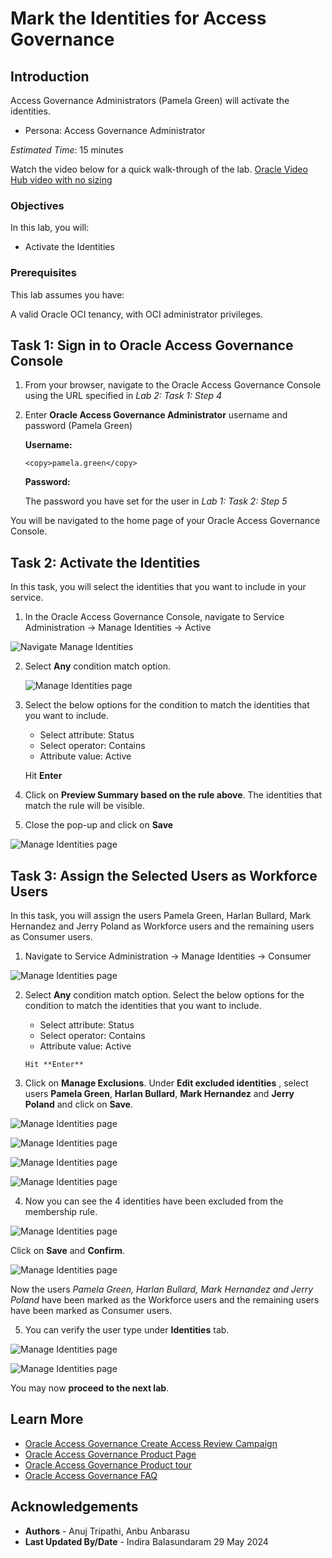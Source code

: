 # Mark the Identities for Access Governance

## Introduction

Access Governance Administrators (Pamela Green) will activate the identities.

* Persona: Access Governance Administrator

*Estimated Time*: 15 minutes

Watch the video below for a quick walk-through of the lab.
[Oracle Video Hub video with no sizing](videohub:1_ml4wxlqu)

### Objectives

In this lab, you will:

* Activate the Identities

### Prerequisites

This lab assumes you have:

A valid Oracle OCI tenancy, with OCI administrator privileges.

## Task 1: Sign in to Oracle Access Governance Console

1. From your browser, navigate to the Oracle Access Governance Console using the URL specified in *Lab 2: Task 1: Step 4*


2. Enter **Oracle Access Governance Administrator** username and password (Pamela Green)

    **Username:**
    ```
    <copy>pamela.green</copy>
    ```

    **Password:**
    
    The password you have set for the user in *Lab 1: Task 2: Step 5*


  You will be navigated to the home page of your Oracle Access Governance Console.


## Task 2: Activate the Identities

In this task, you will select the identities that you want to include in your service.

1. In the Oracle Access Governance Console, navigate to Service Administration -> Manage Identities -> Active

  ![Navigate Manage Identities](images/navigate-to-manage-identities.png)

2. Select **Any** condition match option.

   ![Manage Identities page](images/selec-any-condition.png)

3. Select the below options for the condition to match the identities that you want to include.

      * Select attribute: Status
      * Select operator: Contains
      * Attribute value: Active

    Hit **Enter**

4. Click on **Preview Summary based on the rule above**. The identities that match the rule will be visible.

5. Close the pop-up and click on **Save**

  ![Manage Identities page](images/preview-identities-user.png)

## Task 3: Assign the Selected Users as Workforce Users

In this task, you will assign the users Pamela Green, Harlan Bullard, Mark Hernandez and Jerry Poland as Workforce users and the remaining users as Consumer users. 

1. Navigate to Service Administration -> Manage Identities -> Consumer

  ![Manage Identities page](images/manage-consumer.png)

2. Select **Any** condition match option. Select the below options for the condition to match the identities that you want to include.

      * Select attribute: Status
      * Select operator: Contains
      * Attribute value: Active


       Hit **Enter**

3. Click on **Manage Exclusions**. Under **Edit excluded identities** , select users **Pamela Green**, **Harlan Bullard**, **Mark Hernandez** and **Jerry Poland** and click on **Save**.

  ![Manage Identities page](images/user-pamela.png)

  ![Manage Identities page](images/user-harlan.png)

  ![Manage Identities page](images/user-mark.png)

  ![Manage Identities page](images/user-jerry.png)

4. Now you can see the 4 identities have been excluded from the membership rule. 

  ![Manage Identities page](images/users-exclude.png)

  Click on **Save** and **Confirm**. 

  ![Manage Identities page](images/select-confirm.png)

  Now the users *Pamela Green, Harlan Bullard, Mark Hernandez and Jerry Poland* have been marked as the Workforce users and the remaining users have been marked as Consumer users. 

5. You can verify the user type under **Identities** tab. 

  ![Manage Identities page](images/workforce-users.png)

   ![Manage Identities page](images/consumer-users.png)

  You may now **proceed to the next lab**.

## Learn More

* [Oracle Access Governance Create Access Review Campaign](https://docs.oracle.com/en/cloud/paas/access-governance/pdapg/index.html)
* [Oracle Access Governance Product Page](https://www.oracle.com/security/cloud-security/access-governance/)
* [Oracle Access Governance Product tour](https://www.oracle.com/webfolder/s/quicktours/paas/pt-sec-access-governance/index.html)
* [Oracle Access Governance FAQ](https://www.oracle.com/security/cloud-security/access-governance/faq/)

## Acknowledgements

* **Authors** - Anuj Tripathi, Anbu Anbarasu
* **Last Updated By/Date** - Indira Balasundaram 29 May 2024
